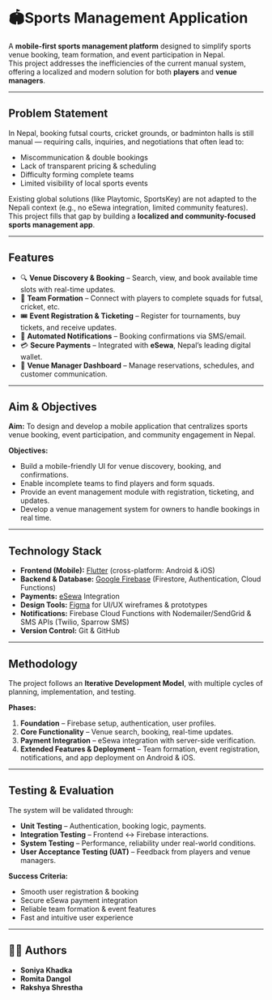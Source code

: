 # 🏟Sports Management Application

A **mobile-first sports management platform** designed to simplify sports venue booking, team formation, and event participation in Nepal.  
This project addresses the inefficiencies of the current manual system, offering a localized and modern solution for both **players** and **venue managers**.

---

## Problem Statement
In Nepal, booking futsal courts, cricket grounds, or badminton halls is still manual — requiring calls, inquiries, and negotiations that often lead to:
- Miscommunication & double bookings  
- Lack of transparent pricing & scheduling  
- Difficulty forming complete teams  
- Limited visibility of local sports events  

Existing global solutions (like Playtomic, SportsKey) are not adapted to the Nepali context (e.g., no eSewa integration, limited community features).  
This project fills that gap by building a **localized and community-focused sports management app**.

---

## Features
- 🔍 **Venue Discovery & Booking** – Search, view, and book available time slots with real-time updates.  
- 👥 **Team Formation** – Connect with players to complete squads for futsal, cricket, etc.  
- 🎟️ **Event Registration & Ticketing** – Register for tournaments, buy tickets, and receive updates.  
- 📲 **Automated Notifications** – Booking confirmations via SMS/email.  
- 💳 **Secure Payments** – Integrated with **eSewa**, Nepal’s leading digital wallet.  
- 🏢 **Venue Manager Dashboard** – Manage reservations, schedules, and customer communication.  

---

## Aim & Objectives
**Aim:** To design and develop a mobile application that centralizes sports venue booking, event participation, and community engagement in Nepal.  

**Objectives:**  
- Build a mobile-friendly UI for venue discovery, booking, and confirmations.  
- Enable incomplete teams to find players and form squads.  
- Provide an event management module with registration, ticketing, and updates.  
- Develop a venue management system for owners to handle bookings in real time.  

---

## Technology Stack
- **Frontend (Mobile):** [Flutter](https://flutter.dev/) (cross-platform: Android & iOS)  
- **Backend & Database:** [Google Firebase](https://firebase.google.com/) (Firestore, Authentication, Cloud Functions)  
- **Payments:** [eSewa](https://esewa.com.np/) Integration  
- **Design Tools:** [Figma](https://figma.com/) for UI/UX wireframes & prototypes  
- **Notifications:** Firebase Cloud Functions with Nodemailer/SendGrid & SMS APIs (Twilio, Sparrow SMS)  
- **Version Control:** Git & GitHub  

---

## Methodology
The project follows an **Iterative Development Model**, with multiple cycles of planning, implementation, and testing.  

**Phases:**
1. **Foundation** – Firebase setup, authentication, user profiles.  
2. **Core Functionality** – Venue search, booking, real-time updates.  
3. **Payment Integration** – eSewa integration with server-side verification.  
4. **Extended Features & Deployment** – Team formation, event registration, notifications, and app deployment on Android & iOS.  

---

## Testing & Evaluation
The system will be validated through:  
- **Unit Testing** – Authentication, booking logic, payments.  
- **Integration Testing** – Frontend ↔ Firebase interactions.  
- **System Testing** – Performance, reliability under real-world conditions.  
- **User Acceptance Testing (UAT)** – Feedback from players and venue managers.  

**Success Criteria:**  
- Smooth user registration & booking  
- Secure eSewa payment integration  
- Reliable team formation & event features  
- Fast and intuitive user experience  

---

## 👩‍💻 Authors
- **Soniya Khadka**  
- **Romita Dangol**  
- **Rakshya Shrestha**
